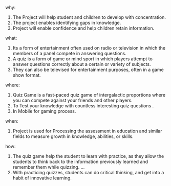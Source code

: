 why:

1.  The Project will help student and children to develop with concentration.
2.  The project enables identifying  gaps in knowledge.
3.  Project will enable confidence and help children retain information.

what:

1.  Its a form of entertainment often used on radio or television in which the members of a panel compete in answering questions.
2.  A quiz is a form of game or mind sport in which players attempt to answer questions correctly about a certain or variety of subjects. 
3.  They can also be televised for entertainment purposes, often in a game show format.

where:

1. Quiz Game is a fast-paced quiz game of intergalactic proportions where you can compete against your friends and other players.
2. To Test your knowledge with countless interesting quiz questions .
3. In Mobile for gaming process.

when:

1. Project is used for Processing the  assessment in education and similar fields to measure growth in knowledge, abilities, or skills.

how:

1. The quiz game help the student to learn with practice, as they allow the students to think back to the information previously learned and remember them while quizzing. ... 
2.  With practicing quizzes, students can do critical thinking, and get into a habit of innovative learning.
